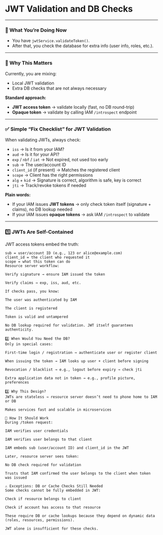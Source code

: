 # JWT Validation and DB Checks

---

### 🔹 What You’re Doing Now

* You have `jwtService.validateToken()`.
* After that, you check the database for extra info (user info, roles, etc.).

---

### 🔹 Why This Matters

Currently, you are mixing:

* Local JWT validation
* Extra DB checks that are not always necessary

**Standard approach:**

* **JWT access token** → validate locally (fast, no DB round-trip)
* **Opaque token** → validate by calling IAM `/introspect` endpoint

---

### ✅ Simple “Fix Checklist” for JWT Validation

When validating JWTs, always check:

* `iss` → Is it from your IAM?
* `aud` → Is it for your API?
* `exp` / `nbf` / `iat` → Not expired, not used too early
* `sub` → The user/account ID
* `client_id` (if present) → Matches the registered client
* `scope` → Client has the right permissions
* `alg` + `kid` → Signature is correct, algorithm is safe, key is correct
* `jti` → Track/revoke tokens if needed

**Plain words:**

* If your IAM issues **JWT tokens** → only check token itself (signature + claims), no DB lookup needed
* If your IAM issues **opaque tokens** → ask IAM `/introspect` to validate

---

### 1️⃣ JWTs Are Self-Contained

JWT access tokens embed the truth:

```text
sub = user/account ID (e.g., 123 or alice@example.com)
client_id = the client who requested it
scope = what this token can do
Resource server workflow:

Verify signature → ensure IAM issued the token

Verify claims → exp, iss, aud, etc.

If checks pass, you know:

The user was authenticated by IAM

The client is registered

Token is valid and untampered

No DB lookup required for validation. JWT itself guarantees authenticity.

2️⃣ When Would You Need the DB?
Only in special cases:

First-time login / registration → authenticate user or register client

When issuing the token → IAM looks up user + client before signing

Revocation / blacklist → e.g., logout before expiry → check jti

Extra application data not in token → e.g., profile picture, preferences

3️⃣ Why This Design?
JWTs are stateless → resource server doesn’t need to phone home to IAM or DB

Makes services fast and scalable in microservices

🔑 How It Should Work
During /token request:

IAM verifies user credentials

IAM verifies user belongs to that client

IAM embeds sub (user/account ID) and client_id in the JWT

Later, resource server sees token:

No DB check required for validation

Trusts that IAM confirmed the user belongs to the client when token was issued

⚠️ Exceptions: DB or Cache Checks Still Needed
Some checks cannot be fully embedded in JWT:

Check if resource belongs to client

Check if account has access to that resource

These require DB or cache lookups because they depend on dynamic data (roles, resources, permissions).

JWT alone is insufficient for these checks.